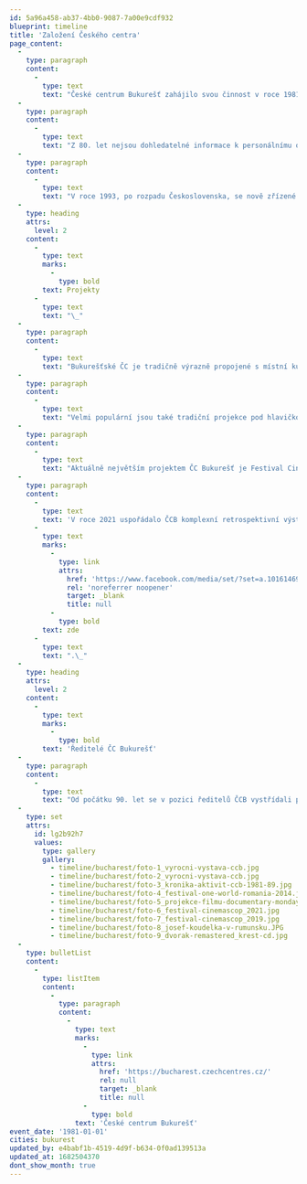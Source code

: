 ```yaml
---
id: 5a96a458-ab37-4bb0-9087-7a00e9cdf932
blueprint: timeline
title: 'Založení Českého centra'
page_content:
  -
    type: paragraph
    content:
      -
        type: text
        text: "České centrum Bukurešť zahájilo svou činnost v roce 1981, původně jako Československý dům kultury na Bulevardul Dacia.\_\_"
  -
    type: paragraph
    content:
      -
        type: text
        text: "Z 80. let nejsou dohledatelné informace k personálnímu obsazení centra, existuje ale unikátní kronika, která dokumentuje jednotlivé akce a ohlasy účastníků.\_\_"
  -
    type: paragraph
    content:
      -
        type: text
        text: "V roce 1993, po rozpadu Československa, se nově zřízené České centrum Bukurešť přesunulo do budovy velvyslanectví ČR v samotném centru města, kde sídlí dodnes. Krom kanceláří tu provozuje i sál pro veřejné akce, knihovnu a místnost pro výuku češtiny.\_\_"
  -
    type: heading
    attrs:
      level: 2
    content:
      -
        type: text
        marks:
          -
            type: bold
        text: Projekty
      -
        type: text
        text: "\_"
  -
    type: paragraph
    content:
      -
        type: text
        text: "Bukurešťské ČC je tradičně výrazně propojené s místní kulturní scénou. Mezi jeho nejzásadnější počiny patří například založení lidskoprávního festivalu One World Romania v roce 2008, který dnes už funguje nezávisle a je důležitou edukativní platformou s celostátním dosahem.\_"
  -
    type: paragraph
    content:
      -
        type: text
        text: "Velmi populární jsou také tradiční projekce pod hlavičkou Documentary Mondays v sále Českého centra, dnes nejdéle trvající programový formát, který funguje v různých obměnách pravidelně už 15 let.\_"
  -
    type: paragraph
    content:
      -
        type: text
        text: "Aktuálně největším projektem ČC Bukurešť je Festival Cinemascop, který začal znovuotevřením letního kina na pobřeží v Eforii Sud v roce 2018. Dnes funguje toto kino celosezónně jako lokální projekt Eforie Colorat a patří mezi nejzajímavější kulturní huby na rumunském pobřeží. České centrum dál ve spolupráci s EUNIC Romania projekt podporuje.\_"
  -
    type: paragraph
    content:
      -
        type: text
        text: 'V roce 2021 uspořádalo ČCB komplexní retrospektivní výstavu ke 40. výročí činnosti – fotogalerie z vernisáže naleznete '
      -
        type: text
        marks:
          -
            type: link
            attrs:
              href: 'https://www.facebook.com/media/set/?set=a.10161469438151040&type=3'
              rel: 'noreferrer noopener'
              target: _blank
              title: null
          -
            type: bold
        text: zde
      -
        type: text
        text: ".\_"
  -
    type: heading
    attrs:
      level: 2
    content:
      -
        type: text
        marks:
          -
            type: bold
        text: 'Ředitelé ČC Bukurešť'
  -
    type: paragraph
    content:
      -
        type: text
        text: "Od počátku 90. let se v pozici ředitelů ČCB vystřídali postupně Milena Petrová, Dana Brabcová, Stanislav Kázecký, Vilma Anýžová, Monika Štěpánová, René Kubášek, František Zachoval a aktuálně Robin Ujfaluši.\_"
  -
    type: set
    attrs:
      id: lg2b92h7
      values:
        type: gallery
        gallery:
          - timeline/bucharest/foto-1_vyrocni-vystava-ccb.jpg
          - timeline/bucharest/foto-2_vyrocni-vystava-ccb.jpg
          - timeline/bucharest/foto-3_kronika-aktivit-ccb-1981-89.jpg
          - timeline/bucharest/foto-4_festival-one-world-romania-2014.jpg
          - timeline/bucharest/foto-5_projekce-filmu-documentary-mondays_2018.jpg
          - timeline/bucharest/foto-6_festival-cinemascop_2021.jpg
          - timeline/bucharest/foto-7_festival-cinemascop_2019.jpg
          - timeline/bucharest/foto-8_josef-koudelka-v-rumunsku.JPG
          - timeline/bucharest/foto-9_dvorak-remastered_krest-cd.jpg
  -
    type: bulletList
    content:
      -
        type: listItem
        content:
          -
            type: paragraph
            content:
              -
                type: text
                marks:
                  -
                    type: link
                    attrs:
                      href: 'https://bucharest.czechcentres.cz/'
                      rel: null
                      target: _blank
                      title: null
                  -
                    type: bold
                text: 'České centrum Bukurešť'
event_date: '1981-01-01'
cities: bukurest
updated_by: e4babf1b-4519-4d9f-b634-0f0ad139513a
updated_at: 1682504370
dont_show_month: true
---
```

